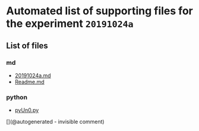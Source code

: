 # Automated list of supporting files for the __experiment `20191024a`__

## List of files

### md

* [20191024a.md](/us-draindump/exp/20191024a.md)
* [Readme.md](/matty/20191024a/Readme.md)


### python

* [pyUn0.py](/matty/20191024a/pyUn0.py)


[](@autogenerated - invisible comment)
